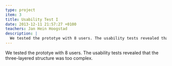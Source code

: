 ```yaml
---
type: project
item: 3
title: Usability Test I
date: 2013-12-11 21:57:27 +0100
teachers: Jan Hein Hoogstad
description: | 
  We tested the prototye with 8 users. The usability tests revealed that the three-layered structure was too complex.
---
```

We tested the prototye with 8 users. The usability tests revealed that the three-layered structure was too complex.